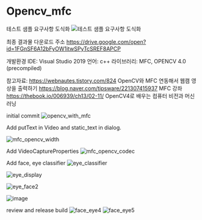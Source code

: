 # Opencv_mfc

테스트 샘플 요구사항 도식화
![테스트 샘플 요구사항 도식화](https://user-images.githubusercontent.com/59910227/80276329-0ffc0080-8723-11ea-9c47-e114f69f1354.png)

최종 결과물 다운로드 주소
https://drive.google.com/open?id=1FGnSF6A12bFyOW1itwSPyTcSREF8APCP

개발환경
IDE: Visual Studio 2019
언어: c++
라이브러리: MFC, OPENCV 4.0 (precompiled)

참고자료:
https://webnautes.tistory.com/824             OpenCV와 MFC 연동해서 웹캠 영상을 출력하기
https://blog.naver.com/tipsware/221307415937  MFC 강좌
https://thebook.io/006939/ch13/02-11/         OpenCV4로 배우는 컴퓨터 비전과 머신러닝

initial commit
![opencv_with_mfc](https://user-images.githubusercontent.com/59910227/80069598-93c7b880-857c-11ea-9b41-91991d1626b2.png)

Add putText in Video and static_text in dialog.

![mfc_opencv_width](https://user-images.githubusercontent.com/59910227/80194811-e88b3200-8655-11ea-9a22-89b31649efcf.png)


Add VideoCaptureProperties
![mfc_opencv_codec](https://user-images.githubusercontent.com/59910227/80200562-c4cbea00-865d-11ea-8624-ef84299b9600.png)

Add face, eye classifier
![eye_classifier](https://user-images.githubusercontent.com/59910227/80208442-31011a80-866b-11ea-918a-87c29ce98418.png)

![eye_display](https://user-images.githubusercontent.com/59910227/80209410-01531200-866d-11ea-82f2-d1db5160abdd.png)

![eye_face2](https://user-images.githubusercontent.com/59910227/80209527-33fd0a80-866d-11ea-80fa-64d9fad0f9f3.png)

![image](https://user-images.githubusercontent.com/59910227/80209961-e634d200-866d-11ea-98e9-b627f5365d95.png)

review and release build
![face_eye4](https://user-images.githubusercontent.com/59910227/80275909-96aede80-871f-11ea-91bd-186f90f6b4be.png)
![face_eye5](https://user-images.githubusercontent.com/59910227/80275912-9878a200-871f-11ea-83e7-cf98e851aca5.png)

